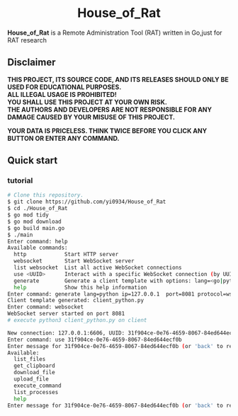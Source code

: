 <h1 align="center">House_of_Rat</h1>

**House_of_Rat** is a Remote Administration Tool (RAT) written in Go,just for RAT research

## Disclaimer

**THIS PROJECT, ITS SOURCE CODE, AND ITS RELEASES SHOULD ONLY BE USED FOR EDUCATIONAL PURPOSES.**
<br />
**ALL ILLEGAL USAGE IS PROHIBITED!**
<br />
**YOU SHALL USE THIS PROJECT AT YOUR OWN RISK.**
<br />
**THE AUTHORS AND DEVELOPERS ARE NOT RESPONSIBLE FOR ANY DAMAGE CAUSED BY YOUR MISUSE OF THIS PROJECT.**

**YOUR DATA IS PRICELESS. THINK TWICE BEFORE YOU CLICK ANY BUTTON OR ENTER ANY COMMAND.**

## Quick start

### tutorial

```bash
# Clone this repository.
$ git clone https://github.com/yi0934/House_of_Rat
$ cd ./House_of_Rat
$ go mod tidy
$ go mod download
$ go build main.go
$ ./main
Enter command: help
Available commands:
  http            Start HTTP server
  websocket       Start WebSocket server
  list websocket  List all active WebSocket connections
  use <UUID>      Interact with a specific WebSocket connection (by UUID)
  generate        Generate a client template with options: lang=<go|python> ip=<IP_ADDRESS> port=<PORT> protocol=<ws|wss>
  help            Show this help information
Enter command: generate lang=python ip=127.0.0.1  port=8081 protocol=ws
Client template generated: client_python.py
Enter command: websocket 
WebSocket server started on port 8081
# execute python3 client_python.py on client

New connection: 127.0.0.1:6606, UUID: 31f904ce-0e76-4659-8067-84ed644ecf0b
Enter command: use 31f904ce-0e76-4659-8067-84ed644ecf0b
Enter message for 31f904ce-0e76-4659-8067-84ed644ecf0b (or 'back' to return): help
Available:
  list_files
  get_clipboard
  download_file
  upload_file
  execute_command
  list_processes
  help
Enter message for 31f904ce-0e76-4659-8067-84ed644ecf0b (or 'back' to return):execute_command whoami

